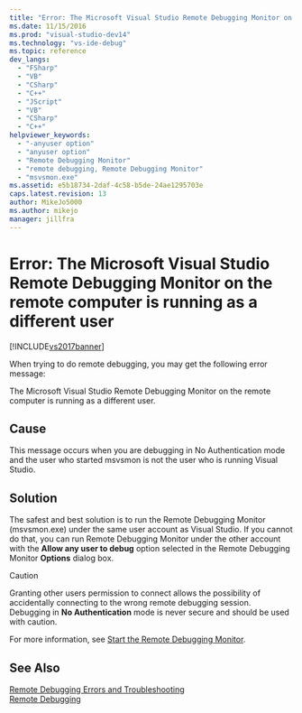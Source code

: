 ```yaml
---
title: "Error: The Microsoft Visual Studio Remote Debugging Monitor on the remote computer is running as a different user | Microsoft Docs"
ms.date: 11/15/2016
ms.prod: "visual-studio-dev14"
ms.technology: "vs-ide-debug"
ms.topic: reference
dev_langs: 
  - "FSharp"
  - "VB"
  - "CSharp"
  - "C++"
  - "JScript"
  - "VB"
  - "CSharp"
  - "C++"
helpviewer_keywords: 
  - "-anyuser option"
  - "anyuser option"
  - "Remote Debugging Monitor"
  - "remote debugging, Remote Debugging Monitor"
  - "msvsmon.exe"
ms.assetid: e5b18734-2daf-4c58-b5de-24ae1295703e
caps.latest.revision: 13
author: MikeJo5000
ms.author: mikejo
manager: jillfra
---
```

# Error: The Microsoft Visual Studio Remote Debugging Monitor on the remote computer is running as a different user
[!INCLUDE[vs2017banner](../includes/vs2017banner.md)]

When trying to do remote debugging, you may get the following error message:  
  
 The Microsoft Visual Studio Remote Debugging Monitor on the remote computer is running as a different user.  
  
## Cause  
 This message occurs when you are debugging in No Authentication mode and the user who started msvsmon is not the user who is running Visual Studio.  
  
## Solution  
 The safest and best solution is to run the Remote Debugging Monitor (msvsmon.exe) under the same user account as Visual Studio. If you cannot do that, you can run Remote Debugging Monitor under the other account with the **Allow any user to debug** option selected in the Remote Debugging Monitor **Options** dialog box.  
  
> [!CAUTION]
> Granting other users permission to connect allows the possibility of accidentally connecting to the wrong remote debugging session. Debugging in **No Authentication** mode is never secure and should be used with caution.  
  
 For more information, see [Start  the Remote Debugging Monitor](http://msdn.microsoft.com/library/55b60ce7-834b-4e83-a10e-fe4248260a4c).  
  
## See Also  
 [Remote Debugging Errors and Troubleshooting](../debugger/remote-debugging-errors-and-troubleshooting.md)   
 [Remote Debugging](../debugger/remote-debugging.md)
